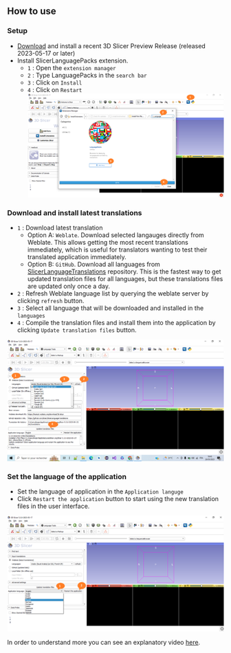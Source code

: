 ## How to use

### Setup

- [Download](https://download.slicer.org) and install a recent 3D Slicer Preview Release (released 2023-05-17 or later)
- Install SlicerLanguagePacks extension. 
  - `1` : Open the `extension manager`
  - `2` : Type LanguagePacks in the `search bar`
  - `3` : Click on `Install`
  - `4` : Click on `Restart`
  ![](Docs/LanguageInstall.png)

### Download and install latest translations

- `1` : Download latest translation
  - Option A: `Weblate`. Download selected langauges directly from Weblate. This allows getting the most recent translations immediately, which is useful for translators wanting to test their translated application immediately.
  - Option B: `GitHub`. Download all languages from [SlicerLanguageTranslations](https://github.com/Slicer/SlicerLanguageTranslations) repository. This is the fastest way to get updated translation files for all languages, but these translations files are updated only once a day.
- `2` : Refresh Weblate language list by querying the weblate server by clicking `refresh` button.
- `3` : Select all language that will be downloaded and installed in the `languages`
- `4` : Compile the translation files and install them into the application by clicking `Update translation files` button.

![](Docs/UpdateTranslation.png)

### Set the language of the application

- Set the language of application in the `Application languge`
- Click `Restart the application` button to start using the new translation files in the user interface.

![](Docs/SetLanguage.png)


In order to understand more you can see an explanatory video [here](https://www.youtube.com/watch?v=pANAmbhl36o&t=10s).
